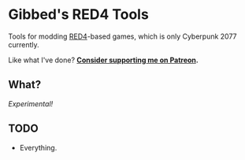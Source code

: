 # Gibbed's RED4 Tools

Tools for modding [RED4](https://en.wikipedia.org/wiki/CD_Projekt#REDengine)-based games, which is only Cyberpunk 2077 currently.

Like what I've done? **[Consider supporting me on Patreon](http://patreon.com/gibbed).**

## What?

*Experimental!*

## TODO

* Everything.
